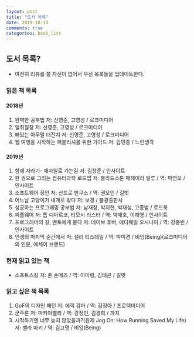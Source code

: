 ```yaml
---
layout: post
title: "도서 목록"
date: 2019-10-14
comments: true
categories: book_list
---
```


## 도서 목록?

-   여전히 리뷰를 쓸 자신이 없어서 우선 목록들을 업데이트한다.

### 읽은 책 목록

#### 2018년

1. 완벽한 공부법 저: 신영준, 고영성 / 로크미디어
2. 일취월장 저: 신영준, 고영성 / 로크미디어
3. 뼈있는 아무말 대잔치 저: 신영준, 고영성 / 로크미디어
4. 웹 여행을 시작하는 퍼블리셔를 위한 가이드 저: 김민종 / 느린생각

#### 2019년

1. 함께 자라기- 애자일로 가는길 저: 김창준 / 인사이트
2. 한 권으로 그리는 컴퓨터과학 로드맵 저: 블라드스톤 페헤이라 필루 / 역: 박연오 / 인사이트
3. 소프트웨어 장인 저: 산드로 만쿠소 / 역: 권오인 / 길벗
4. 어느날 고양이가 내게로 왔다 저: 보경 / 불광출판사
5. 성공하는 프로그래밍 공부법 저: 남재창, 박지현, 박재성, 고종범 / 로드북
6. 피플웨어 저: 톰 디마르코, 티모시 리스터 / 역: 박재호, 이해영 / 인사이트
7. 프로그래머의 길, 멘토에게 묻다 저: 데이브 후버, 애디웨일 오시나이 / 역: 강중빈 / 인사이트
8. 인생의 마지막 순간에서 저: 샐리 티스데일 / 역: 박미경 / 비잉(Being)(로크미디어의 인문, 에세이 브랜드)

### 현재 읽고 있는 책

-  소프트스킬 저: 존 손메즈 / 역: 이미령, 김태곤 / 길벗

### 읽고 싶은 책 목록

1. GoF의 디자인 패턴 저: 에릭 감마 / 역: 김정아 / 프로텍미디어
2. 군주론 저: 마키아벨리 / 역: 강정인, 김경희 / 까치
3. 시작하기엔 너무 늦지 않았을까?(원제 Jog On: How Running Saved My Life)  저: 벨라 마키 / 역: 김고명 / 비잉(Being)
